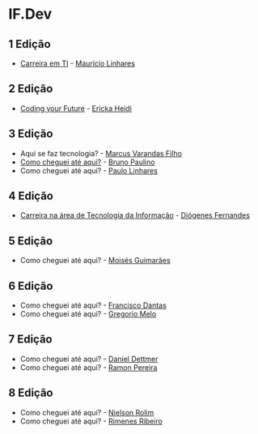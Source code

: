 # IF.Dev

## 1 Edição

* [Carreira em TI](https://mauricio.github.io/ifpb/) - [Maurício Linhares](https://github.com/mauricio/)

## 2 Edição

* [Coding your Future](slides/ericka_heidi.pdf) - [Ericka Heidi](https://github.com/erikaheidi)

## 3 Edição

* Aqui se faz tecnologia? - [Marcus Varandas Filho](https://www.linkedin.com/in/marcus-varandas-filho-67a51074/?originalSubdomain=br)
* [Como cheguei até aqui?](slides/bruno_paulino.pdf) - [Bruno Paulino](https://github.com/brunojppb)
* Como cheguei até aqui? - [Paulo Linhares](https://github.com/paulitolinhares)

## 4 Edição

* [Carreira na área de Tecnologia da Informação](http://www.diofeher.net/talks/2018-08-27-si-tech/#/) - [Diógenes Fernandes](https://github.com/diofeher)

## 5 Edição

* Como cheguei até aqui? - [Moisés Guimarães](https://github.com/moisesguimaraes/)

## 6 Edição

* Como cheguei até aqui? - [Francisco Dantas](https://www.linkedin.com/in/francisco-dantas-nobre-neto-76a003138/)
* Como cheguei até aqui? - [Gregorio Melo](https://www.linkedin.com/in/gregoriomelo/)

## 7 Edição

* Como cheguei até aqui? - [Daniel Dettmer](https://www.linkedin.com/in/daniel-dettmer-357b574a/)
* Como cheguei até aqui? - [Ramon Pereira](https://www.linkedin.com/in/ramonpfsousa/)

## 8 Edição

* Como cheguei até aqui? - [Nielson Rolim](https://www.linkedin.com/in/nielsonrolim/)
* Como cheguei até aqui? - [Rimenes Ribeiro](https://www.linkedin.com/in/rimenes/)